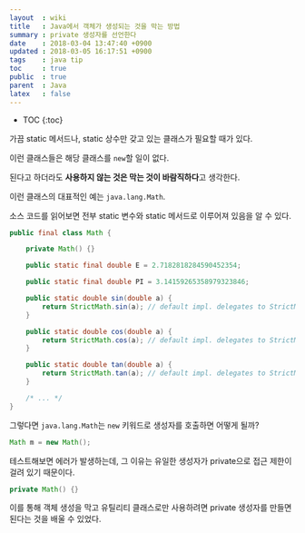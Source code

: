 ```yaml
---
layout  : wiki
title   : Java에서 객체가 생성되는 것을 막는 방법
summary : private 생성자를 선언한다
date    : 2018-03-04 13:47:40 +0900
updated : 2018-03-05 16:17:51 +0900
tags    : java tip
toc     : true
public  : true
parent  : Java
latex   : false
---
```

* TOC
{:toc}

가끔 static 메서드나, static 상수만 갖고 있는 클래스가 필요할 때가 있다.

이런 클래스들은 해당 클래스를 `new`할 일이 없다.

된다고 하더라도 **사용하지 않는 것은 막는 것이 바람직하다**고 생각한다.

이런 클래스의 대표적인 예는 `java.lang.Math`.

소스 코드를 읽어보면 전부 static 변수와 static 메서드로 이루어져 있음을 알 수 있다.

```java
public final class Math {

    private Math() {}

    public static final double E = 2.7182818284590452354;

    public static final double PI = 3.14159265358979323846;

    public static double sin(double a) {
        return StrictMath.sin(a); // default impl. delegates to StrictMath
    }

    public static double cos(double a) {
        return StrictMath.cos(a); // default impl. delegates to StrictMath
    }

    public static double tan(double a) {
        return StrictMath.tan(a); // default impl. delegates to StrictMath
    }

    /* ... */
}
```

그렇다면 `java.lang.Math`는 `new` 키워드로 생성자를 호출하면 어떻게 될까?

```java
Math m = new Math();
```

테스트해보면 에러가 발생하는데, 그 이유는 유일한 생성자가 private으로 접근 제한이 걸려 있기 때문이다.

```java
private Math() {}
```

이를 통해 객체 생성을 막고 유틸리티 클래스로만 사용하려면 private 생성자를 만들면 된다는 것을 배울 수 있었다.



